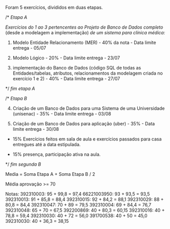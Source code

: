

Foram 5 exercícios, divididos em duas etapas.

/* *Etapa A*

*Exercícios do 1 ao 3 pertencentes ao Projeto de Banco de Dados completo* (desde a modelagem a implementação) *de um sistema para clínica médica:*

1) Modelo Entidade Relacionamento (MER) - 40% da nota - Data limite entrega - 05/07 

2) Modelo Lógico - 20% - Data limite entrega - 23/07 

3) implementação do Banco de Dados (código SQL de todas as Entidades/tabelas, atributos, relacionamentos da modelagem criada no exercício 1 e 2) - 40% - Data limite entrega - 27/07

*/ *fim etapa A*


/* *Etapa B*

4) Criação de um Banco de Dados para uma Sistema de uma Universidade (unisenac) - 35% - Data limite entrega - 03/08

5) Criação de um Banco de Dados para aplicação (uber) - 35% - Data limite entrega - 30/08

+ 15% Exercícios feitos em sala de aula e exercícios passados para casa entregues até a data estipulada. 

+ 15% presença, participação ativa na aula. 

*/ *fim segunda B* 

Media = Soma Etapa A + Soma Etapa B / 2

Média aprovação >= 70


Notas:
392310003: 95 + 99,8 = 97,4
66221003950: 93 + 93,5 = 93,5
392310013: 91 + 85,8 = 88,4
392310015: 92 + 84,2 = 88,1
392310029: 88 + 80,8 = 84,4
392310047: 70 + 89 = 79,5
392310004: 69 + 84,4 = 76,7
392310048: 65 + 70 = 67,5
392200869: 40 + 80,3 = 60,15
392310016: 40 + 78,8 = 59,4
392310030: 40 + 72 = 56,0
391700538: 40 + 50 = 45,0
392310030: 40 + 36,3 = 38,15

